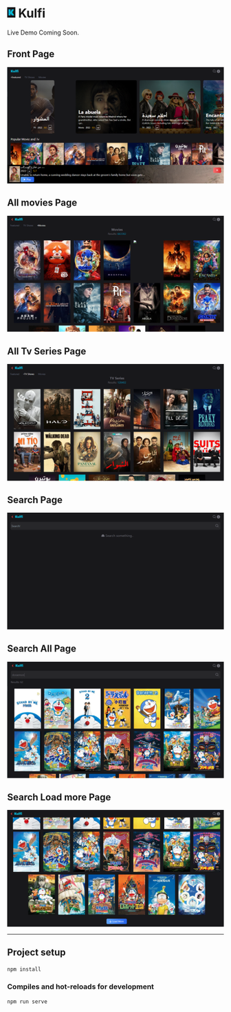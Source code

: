 # <img src="screenshots/kulfi.PNG"> Kulfi

Live Demo Coming Soon.

## Front Page
<img src="screenshots/kulfi_start_page.PNG"><br/>

## All movies Page
<img src="screenshots/kulfi_all_movie.PNG"><br/>

## All Tv Series Page
<img src="screenshots/kulfi_all_tv.PNG"><br/>

## Search Page
<img src="screenshots/kulfi_search.PNG"><br/>

## Search All Page
<img src="screenshots/search_all.PNG"><br/>

## Search Load more Page
<img src="screenshots/search_loadmore.PNG"><br/>

<hr>

## Project setup
```
npm install
```

### Compiles and hot-reloads for development
```
npm run serve
```
